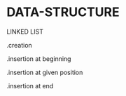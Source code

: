 # DATA-STRUCTURE
 LINKED LIST
 
 .creation
 
 .insertion at beginning
 
 .insertion at given position
 
 .insertion at end

